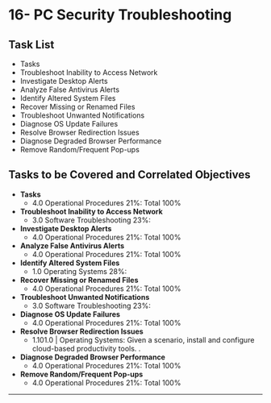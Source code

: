 # 16- PC Security Troubleshooting

## Task List
- Tasks
- Troubleshoot Inability to Access Network
- Investigate Desktop Alerts
- Analyze False Antivirus Alerts
- Identify Altered System Files
- Recover Missing or Renamed Files
- Troubleshoot Unwanted Notifications
- Diagnose OS Update Failures
- Resolve Browser Redirection Issues
- Diagnose Degraded Browser Performance
- Remove Random/Frequent Pop-ups

## Tasks to be Covered and Correlated Objectives

- **Tasks**  
  - 4.0 Operational Procedures     21%: Total      100%
- **Troubleshoot Inability to Access Network**  
  - 3.0 Software Troubleshooting    23%: 
- **Investigate Desktop Alerts**  
  - 4.0 Operational Procedures     21%: Total      100%
- **Analyze False Antivirus Alerts**  
  - 4.0 Operational Procedures     21%: Total      100%
- **Identify Altered System Files**  
  - 1.0 Operating Systems     28%: 
- **Recover Missing or Renamed Files**  
  - 4.0 Operational Procedures     21%: Total      100%
- **Troubleshoot Unwanted Notifications**  
  - 3.0 Software Troubleshooting    23%: 
- **Diagnose OS Update Failures**  
  - 4.0 Operational Procedures     21%: Total      100%
- **Resolve Browser Redirection Issues**  
  - 1.101.0  |  Operating Systems: Given a scenario, install and configure cloud-based productivity tools.     .
- **Diagnose Degraded Browser Performance**  
  - 4.0 Operational Procedures     21%: Total      100%
- **Remove Random/Frequent Pop-ups**  
  - 4.0 Operational Procedures     21%: Total      100%

---
